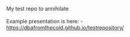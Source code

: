 My test repo to annihilate<br>
<br>
Example presentation is here: -
https://dbafromthecold.github.io/testrepository/

